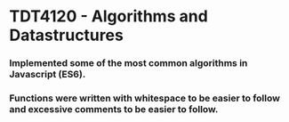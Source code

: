 # TDT4120 - Algorithms and Datastructures
### Implemented some of the most common algorithms in Javascript (ES6).
### Functions were written with whitespace to be easier to follow and excessive comments to be easier to follow.

